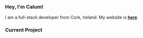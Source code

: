 ### Hey, I'm Calum!

I am a full-stack developer from Cork, Ireland. My website is **[here](https://www.calumfenton.com)**.

### Current Project


